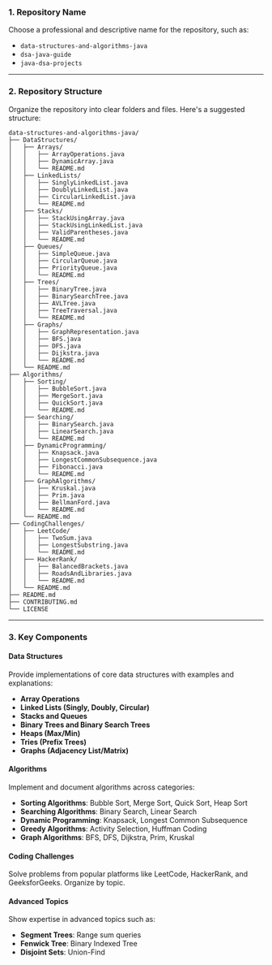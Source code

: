 ### **1. Repository Name**
Choose a professional and descriptive name for the repository, such as:  
- `data-structures-and-algorithms-java`  
- `dsa-java-guide`  
- `java-dsa-projects`

---

### **2. Repository Structure**
Organize the repository into clear folders and files. Here's a suggested structure:

```
data-structures-and-algorithms-java/
├── DataStructures/
│   ├── Arrays/
│   │   ├── ArrayOperations.java
│   │   ├── DynamicArray.java
│   │   └── README.md
│   ├── LinkedLists/
│   │   ├── SinglyLinkedList.java
│   │   ├── DoublyLinkedList.java
│   │   ├── CircularLinkedList.java
│   │   └── README.md
│   ├── Stacks/
│   │   ├── StackUsingArray.java
│   │   ├── StackUsingLinkedList.java
│   │   ├── ValidParentheses.java
│   │   └── README.md
│   ├── Queues/
│   │   ├── SimpleQueue.java
│   │   ├── CircularQueue.java
│   │   ├── PriorityQueue.java
│   │   └── README.md
│   ├── Trees/
│   │   ├── BinaryTree.java
│   │   ├── BinarySearchTree.java
│   │   ├── AVLTree.java
│   │   ├── TreeTraversal.java
│   │   └── README.md
│   ├── Graphs/
│   │   ├── GraphRepresentation.java
│   │   ├── BFS.java
│   │   ├── DFS.java
│   │   ├── Dijkstra.java
│   │   └── README.md
│   └── README.md
├── Algorithms/
│   ├── Sorting/
│   │   ├── BubbleSort.java
│   │   ├── MergeSort.java
│   │   ├── QuickSort.java
│   │   └── README.md
│   ├── Searching/
│   │   ├── BinarySearch.java
│   │   ├── LinearSearch.java
│   │   └── README.md
│   ├── DynamicProgramming/
│   │   ├── Knapsack.java
│   │   ├── LongestCommonSubsequence.java
│   │   ├── Fibonacci.java
│   │   └── README.md
│   ├── GraphAlgorithms/
│   │   ├── Kruskal.java
│   │   ├── Prim.java
│   │   ├── BellmanFord.java
│   │   └── README.md
│   └── README.md
├── CodingChallenges/
│   ├── LeetCode/
│   │   ├── TwoSum.java
│   │   ├── LongestSubstring.java
│   │   └── README.md
│   ├── HackerRank/
│   │   ├── BalancedBrackets.java
│   │   ├── RoadsAndLibraries.java
│   │   └── README.md
│   └── README.md
├── README.md
├── CONTRIBUTING.md
└── LICENSE
```

---

### **3. Key Components**

#### **Data Structures**
Provide implementations of core data structures with examples and explanations:
- **Array Operations**
- **Linked Lists (Singly, Doubly, Circular)**
- **Stacks and Queues**
- **Binary Trees and Binary Search Trees**
- **Heaps (Max/Min)**
- **Tries (Prefix Trees)**
- **Graphs (Adjacency List/Matrix)**

#### **Algorithms**
Implement and document algorithms across categories:
- **Sorting Algorithms**: Bubble Sort, Merge Sort, Quick Sort, Heap Sort
- **Searching Algorithms**: Binary Search, Linear Search
- **Dynamic Programming**: Knapsack, Longest Common Subsequence
- **Greedy Algorithms**: Activity Selection, Huffman Coding
- **Graph Algorithms**: BFS, DFS, Dijkstra, Prim, Kruskal

#### **Coding Challenges**
Solve problems from popular platforms like LeetCode, HackerRank, and GeeksforGeeks. Organize by topic.

#### **Advanced Topics**
Show expertise in advanced topics such as:
- **Segment Trees**: Range sum queries
- **Fenwick Tree**: Binary Indexed Tree
- **Disjoint Sets**: Union-Find
